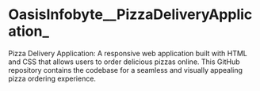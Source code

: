 # OasisInfobyte__PizzaDeliveryApplication_
Pizza Delivery Application: A responsive web application built with HTML and CSS that allows users to order delicious pizzas online. This GitHub repository contains the codebase for a seamless and visually appealing pizza ordering experience.
